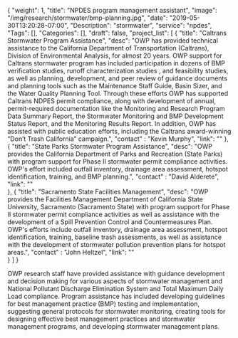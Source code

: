 {
	"weight": 1,
	"title": "NPDES program management assistant",
	"image": "/img/research/stormwater/bmp-planning.jpg",
	"date": "2019-05-30T13:20:28-07:00",
	"Description": "stormwater",
	"service": "npdes",
	"Tags": [],
	"Categories": [],
	"draft": false,
	"project_list": [
	{
		"title": "Caltrans Stormwater Program Assistance",
		"desc": "OWP has provided technical assistance to the California Department of Transportation (Caltrans), Division of Environmental Analysis, for almost 20 years. OWP support for Caltrans stormwater program has included participation in dozens of BMP verification studies, runoff characterization studies , and feasibility studies, as well as planning, development, and peer review of guidance documents and planning tools such as the Maintenance Staff Guide, Basin Sizer, and the Water Quality Planning Tool. Through these efforts OWP has supported Caltrans NDPES permit compliance, along with development of annual, permit-required documentation like the Monitoring and Research Program Data Summary Report, the Stormwater Monitoring and BMP Development Status Report, and the Monitoring Results Report. In addition, OWP has assisted with public education efforts, including the Caltrans award-winning “Don’t Trash California” campaign.",
		"contact" : "Kevin Murphy",
		"link": ""
	},
	{
		"title": "State Parks Stormwater Program Assistance", 
		"desc": "OWP provides the California Department of Parks and Recreation (State Parks) with program support for Phase II stormwater permit compliance activities. OWP's effort included outfall inventory, drainage area assessment, hotspot identification, training, and BMP planning.",
		"contact" : "David Alderete",
		"link": ""	
	},
	{
		"title": "Sacramento State Facilities Management", 
		"desc": "OWP provides the Facilities Management Department of California State University, Sacramento (Sacramento State) with program support for Phase II stormwater permit compliance activities as well as assistance with the development of a Spill Prevention Control and Countermeasures Plan. OWP's efforts include outfall inventory, drainage area assessment, hotspot identification, training, baseline trash assessments, as well as assistance with the development of stormwater pollution prevention plans for hotspot areas.",
		"contact" : "John Heltzel",
		"link": ""	
	}
	]
}

OWP research staff have provided assistance with guidance development and decision making for various aspects of stormwater management and National Pollutant Discharge Elimination System and Total Maximum Daily Load compliance. Program assistance has included developing guidelines for best management practice (BMP) testing and implementation, suggesting general protocols for stormwater monitoring, creating tools for designing effective best management practices and stormwater management programs, and developing stormwater management plans.<br><br>